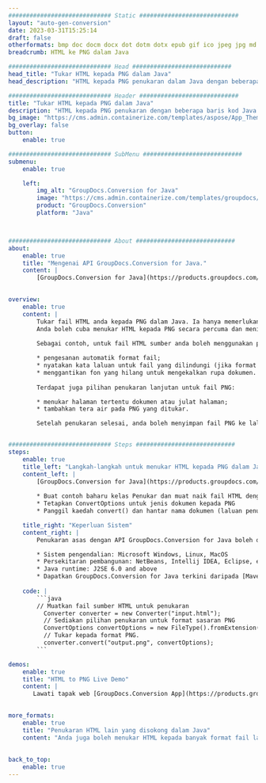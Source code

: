 ```yaml
---
############################# Static ############################
layout: "auto-gen-conversion"
date: 2023-03-31T15:25:14
draft: false
otherformats: bmp doc docm docx dot dotm dotx epub gif ico jpeg jpg md odt ott pdf png psd rtf tex tif tiff txt xps
breadcrumb: HTML ke PNG dalam Java

############################# Head ############################
head_title: "Tukar HTML kepada PNG dalam Java"
head_description: "HTML kepada PNG penukaran dalam Java dengan beberapa baris kod. Tukar lebih 160 format fail menggunakan API penukaran dokumen GroupDocs untuk Java"

############################# Header ############################
title: "Tukar HTML kepada PNG dalam Java"
description: "HTML kepada PNG penukaran dengan beberapa baris kod Java."
bg_image: "https://cms.admin.containerize.com/templates/aspose/App_Themes/V3/images/bg/header1.png"
bg_overlay: false
button:
    enable: true

############################# SubMenu ############################
submenu:
    enable: true

    left:
        img_alt: "GroupDocs.Conversion for Java"
        image: "https://cms.admin.containerize.com/templates/groupdocs/images/product-logos/90x90-noborder/groupdocs-conversion-java.png"
        product: "GroupDocs.Conversion"
        platform: "Java"



############################# About ############################
about:
    enable: true
    title: "Mengenai API GroupDocs.Conversion for Java."
    content: |
        [GroupDocs.Conversion for Java](https://products.groupdocs.com/conversion/java/) ialah API penukaran format fail lanjutan untuk menukar antara imej popular dan format dokumen seperti Microsoft Office, OpenDocument, PDF, HTML, e-mel, CAD. dan banyak lagi dengan hanya beberapa baris kod. API asli secara automatik mengesan format dokumen asal dan menawarkan banyak pilihan untuk menyesuaikan dokumen yang ditukar. Bersama-sama dengan fungsi mengekstrak maklumat daripada dokumen, ia juga menyokong caching hasil penukaran ke cakera tempatan secara lalai. Walau bagaimanapun, sebarang jenis storan cache boleh disokong dengan melaksanakan antara muka yang sesuai - Amazon S3, Dropbox, Google Drive, Windows Azure, Reddis atau mana-mana yang lain.
    

overview:
    enable: true
    content: |
        Tukar fail HTML anda kepada PNG dalam Java. Ia hanya memerlukan beberapa baris kod Java pada mana-mana platform pilihan anda, seperti Windows, Linux, macOS.
        Anda boleh cuba menukar HTML kepada PNG secara percuma dan menilai kualiti hasil penukaran. Bersama-sama dengan skrip penukaran fail mudah, anda boleh mencuba pilihan yang lebih canggih untuk memuatkan fail sumber HTML dan menyimpan output PNG. 
        
        Sebagai contoh, untuk fail HTML sumber anda boleh menggunakan pilihan pemuatan berikut:

        * pengesanan automatik format fail;
        * nyatakan kata laluan untuk fail yang dilindungi (jika format fail menyokongnya);
        * menggantikan fon yang hilang untuk mengekalkan rupa dokumen.
        
        Terdapat juga pilihan penukaran lanjutan untuk fail PNG:

        * menukar halaman tertentu dokumen atau julat halaman;
        * tambahkan tera air pada PNG yang ditukar.

        Setelah penukaran selesai, anda boleh menyimpan fail PNG ke laluan fail setempat anda atau ke mana-mana storan pihak ketiga seperti FTP, Amazon S3, Google Drive, Dropbox dll. Sila ambil perhatian - untuk menukar HTML kepada PNG, anda tidak perlu memasang sebarang perisian tambahan, seperti MS Office, Open Office, Adobe Acrobat Reader dsb.


############################# Steps ############################
steps:
    enable: true
    title_left: "Langkah-langkah untuk menukar HTML kepada PNG dalam Java"
    content_left: |
        [GroupDocs.Conversion for Java](https://products.groupdocs.com/conversion/java/) membenarkan pembangun menukar fail HTML kepada PNG dengan mudah dengan beberapa baris kod.
        
        * Buat contoh baharu kelas Penukar dan muat naik fail HTML dengan laluan penuh
        * Tetapkan ConvertOptions untuk jenis dokumen kepada PNG
        * Panggil kaedah convert() dan hantar nama dokumen (laluan penuh) dan format (PNG) sebagai parameter

    title_right: "Keperluan Sistem"
    content_right: |
        Penukaran asas dengan API GroupDocs.Conversion for Java boleh dilakukan dengan hanya beberapa baris kod. API kami disokong pada semua platform dan sistem pengendalian utama. Sebelum melaksanakan kod di bawah, pastikan anda mempunyai prasyarat berikut dipasang pada sistem anda.

        * Sistem pengendalian: Microsoft Windows, Linux, MacOS
        * Persekitaran pembangunan: NetBeans, Intellij IDEA, Eclipse, etc.
        * Java runtime: J2SE 6.0 and above
        * Dapatkan GroupDocs.Conversion for Java terkini daripada [Maven](https://repository.groupdocs.com/webapp/#/artifacts/browse/tree/General/repo/com/groupdocs/groupdocs-conversion)
         
    code: |
        ```java    
        // Muatkan fail sumber HTML untuk penukaran
          Converter converter = new Converter("input.html");
          // Sediakan pilihan penukaran untuk format sasaran PNG
          ConvertOptions convertOptions = new FileType().fromExtension("png").getConvertOptions();
          // Tukar kepada format PNG.
          converter.convert("output.png", convertOptions);
        ```

demos:
    enable: true
    title: "HTML to PNG Live Demo"
    content: |
       Lawati tapak web [GroupDocs.Conversion App](https://products.groupdocs.app/conversion/family) kami dan cuba HTML kepada PNG penukaran sekarang. Demo percuma mempunyai faedah berikut
          

more_formats:
    enable: true
    title: "Penukaran HTML lain yang disokong dalam Java"
    content: "Anda juga boleh menukar HTML kepada banyak format fail lain. Sila lihat senarai di bawah."
       
       
back_to_top:
    enable: true
---
```

